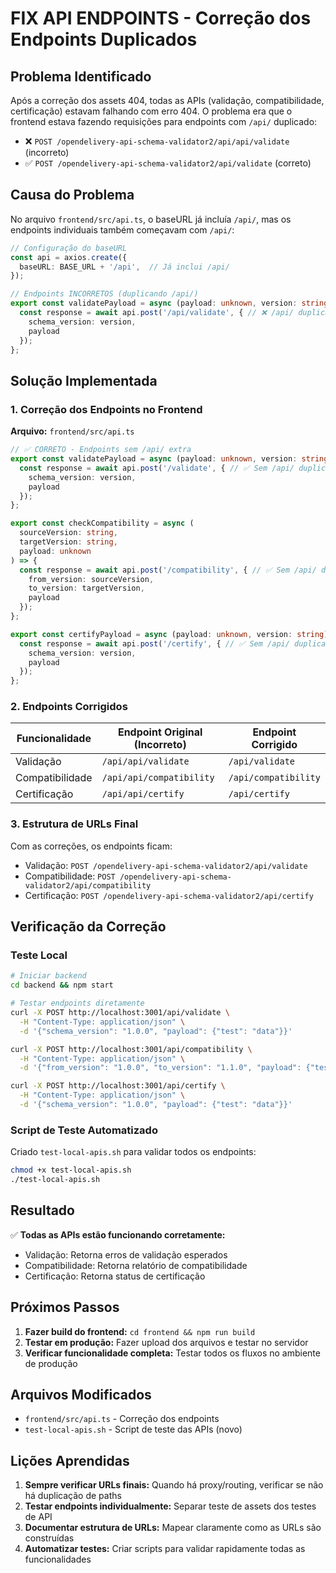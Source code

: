# FIX API ENDPOINTS - Correção dos Endpoints Duplicados

## Problema Identificado

Após a correção dos assets 404, todas as APIs (validação, compatibilidade, certificação) estavam falhando com erro 404. O problema era que o frontend estava fazendo requisições para endpoints com `/api/` duplicado:

- ❌ `POST /opendelivery-api-schema-validator2/api/api/validate` (incorreto)
- ✅ `POST /opendelivery-api-schema-validator2/api/validate` (correto)

## Causa do Problema

No arquivo `frontend/src/api.ts`, o baseURL já incluía `/api/`, mas os endpoints individuais também começavam com `/api/`:

```typescript
// Configuração do baseURL
const api = axios.create({
  baseURL: BASE_URL + '/api',  // Já inclui /api/
});

// Endpoints INCORRETOS (duplicando /api/)
export const validatePayload = async (payload: unknown, version: string) => {
  const response = await api.post('/api/validate', { // ❌ /api/ duplicado
    schema_version: version,
    payload
  });
};
```

## Solução Implementada

### 1. Correção dos Endpoints no Frontend

**Arquivo:** `frontend/src/api.ts`

```typescript
// ✅ CORRETO - Endpoints sem /api/ extra
export const validatePayload = async (payload: unknown, version: string) => {
  const response = await api.post('/validate', { // ✅ Sem /api/ duplicado
    schema_version: version,
    payload
  });
};

export const checkCompatibility = async (
  sourceVersion: string,
  targetVersion: string,
  payload: unknown
) => {
  const response = await api.post('/compatibility', { // ✅ Sem /api/ duplicado
    from_version: sourceVersion,
    to_version: targetVersion,
    payload
  });
};

export const certifyPayload = async (payload: unknown, version: string) => {
  const response = await api.post('/certify', { // ✅ Sem /api/ duplicado
    schema_version: version,
    payload
  });
};
```

### 2. Endpoints Corrigidos

| Funcionalidade | Endpoint Original (Incorreto) | Endpoint Corrigido |
|---------------|-------------------------------|-------------------|
| Validação     | `/api/api/validate`          | `/api/validate`   |
| Compatibilidade | `/api/api/compatibility`   | `/api/compatibility` |
| Certificação  | `/api/api/certify`           | `/api/certify`    |

### 3. Estrutura de URLs Final

Com as correções, os endpoints ficam:
- Validação: `POST /opendelivery-api-schema-validator2/api/validate`
- Compatibilidade: `POST /opendelivery-api-schema-validator2/api/compatibility`
- Certificação: `POST /opendelivery-api-schema-validator2/api/certify`

## Verificação da Correção

### Teste Local

```bash
# Iniciar backend
cd backend && npm start

# Testar endpoints diretamente
curl -X POST http://localhost:3001/api/validate \
  -H "Content-Type: application/json" \
  -d '{"schema_version": "1.0.0", "payload": {"test": "data"}}'

curl -X POST http://localhost:3001/api/compatibility \
  -H "Content-Type: application/json" \
  -d '{"from_version": "1.0.0", "to_version": "1.1.0", "payload": {"test": "data"}}'

curl -X POST http://localhost:3001/api/certify \
  -H "Content-Type: application/json" \
  -d '{"schema_version": "1.0.0", "payload": {"test": "data"}}'
```

### Script de Teste Automatizado

Criado `test-local-apis.sh` para validar todos os endpoints:

```bash
chmod +x test-local-apis.sh
./test-local-apis.sh
```

## Resultado

✅ **Todas as APIs estão funcionando corretamente:**
- Validação: Retorna erros de validação esperados
- Compatibilidade: Retorna relatório de compatibilidade
- Certificação: Retorna status de certificação

## Próximos Passos

1. **Fazer build do frontend:** `cd frontend && npm run build`
2. **Testar em produção:** Fazer upload dos arquivos e testar no servidor
3. **Verificar funcionalidade completa:** Testar todos os fluxos no ambiente de produção

## Arquivos Modificados

- `frontend/src/api.ts` - Correção dos endpoints
- `test-local-apis.sh` - Script de teste das APIs (novo)

## Lições Aprendidas

1. **Sempre verificar URLs finais:** Quando há proxy/routing, verificar se não há duplicação de paths
2. **Testar endpoints individualmente:** Separar teste de assets dos testes de API
3. **Documentar estrutura de URLs:** Mapear claramente como as URLs são construídas
4. **Automatizar testes:** Criar scripts para validar rapidamente todas as funcionalidades
